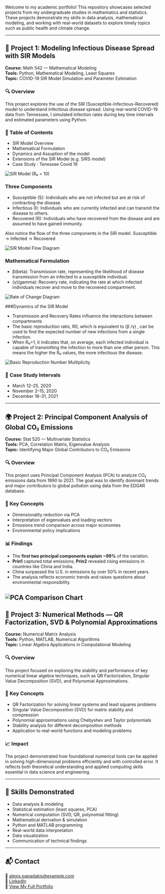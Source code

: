 Welcome to my academic portfolio! This repository showcases selected projects from my undergraduate studies in mathematics and statistics. These projects demonstrate my skills in data analysis, mathematical modeling, and working with real-world datasets to explore timely topics such as public health and climate change.

---

## 🦠 Project 1: Modeling Infectious Disease Spread with SIR Models

**Course:** Math 542 — Mathematical Modeling  
**Tools:** Python, Mathematical Modeling, Least Squares  
**Topic:** COVID-19 SIR Model Simulation and Parameter Estimation  

### 🔍 Overview
This project explores the use of the SIR (Susceptible-Infectious-Recovered) model to understand infectious disease spread. Using real-world COVID-19 data from Tennessee, I simulated infection rates during key time intervals and estimated parameters using Python.

### 📌 Table of Contents
- SIR Model Overview
- Mathematical Formulation
- Dynamics and Assuption of the model
- Extensions of the SIR Model (e.g. SIRS model)
- Case Study : Tenessee Covid 19

![SIR Model (R₀ = 10)](assets/images/SIR_R_0_10.jpg)

### Three Components
- Susceptible (S): Individuals who are not infected but are at risk of contracting the disease.​
- Infectious (I): Individuals who are currently infected and can transmit the disease to others.​
- Recovered (R): Individuals who have recovered from the disease and are assumed to have gained immunity.​

Also notice the flow of the three components in the SIR model.
Susceptible -> Infected -> Recovered​

![SIR Model Flow Diagram](assets/images/SIR_model_flow.jpg)

### Mathematical Formulation 
- β(beta): Transmission rate, representing the likelihood of disease transmission from an infected to a susceptible individual.​
- (γ)(gamma): Recovery rate, indicating the rate at which infected individuals recover and move to the recovered compartment.

![Rate of Change Diagram](assets/images/Rate_of_change.jpg)

###Dynamics of the SIR Model
- Transmission and Recovery Rates influence the interactions between compartments​
- The basic reproduction ratio, R0, which is equivalent to (β /γ) , can be used to find the expected number of new infections from a single infection.​
- When R₀>1, it indicates that, on average, each infected individual is capable of transmitting the infection to more than one other person. This means the higher the R₀ values, the more infectious the disease.​

![Basic Reproduction Number Multiplicity](assets/images/R0_multiplicity.jpg)

### 🧪 Case Study Intervals 
- March 12–25, 2020
- November 2–15, 2020
- December 18–31, 2021

---

## 🌍 Project 2: Principal Component Analysis of Global CO₂ Emissions

**Course:** Stat 520 — Multivariate Statistics  
**Tools:** PCA, Correlation Matrix, Eigenvalue Analysis  
**Topic:** Identifying Major Global Contributors to CO₂ Emissions  

### 🔍 Overview
This project uses Principal Component Analysis (PCA) to analyze CO₂ emissions data from 1990 to 2021. The goal was to identify dominant trends and major contributors to global pollution using data from the EDGAR database.

### 📌 Key Concepts
- Dimensionality reduction via PCA
- Interpretation of eigenvalues and loading vectors
- Emissions trend comparison across major economies
- Environmental policy implications

### 📊 Findings
- The **first two principal components explain ~99%** of the variation.
- **Prin1** captured total emissions; **Prin2** revealed rising emissions in countries like China and India.
- China surpassed the U.S. in emissions by over 50% in recent years.
- The analysis reflects economic trends and raises questions about environmental responsibility.

![PCA Comparison Chart](/assets/images/Proj_2_prin1_prin2_compare.png)
---

## 🧮 Project 3: Numerical Methods — QR Factorization, SVD & Polynomial Approximations

**Course:** Numerical Matrix Analysis  
**Tools:** Python, MATLAB, Numerical Algorithms  
**Topic:** Linear Algebra Applications in Computational Modeling  

### 🔍 Overview
This project focused on exploring the stability and performance of key numerical linear algebra techniques, such as QR Factorization, Singular Value Decomposition (SVD), and Polynomial Approximations.

### 📌 Key Concepts
- QR Factorization for solving linear systems and least squares problems
- Singular Value Decomposition (SVD) for matrix stability and compression
- Polynomial approximations using Chebyshev and Taylor polynomials
- Stability analysis for different decomposition methods
- Application to real-world functions and modeling problems

### 📈 Impact
The project demonstrated how foundational numerical tools can be applied in solving high-dimensional problems efficiently and with controlled error. It reflects both theoretical understanding and applied computing skills essential in data science and engineering.

---

## 🧠 Skills Demonstrated

- Data analysis & modeling  
- Statistical estimation (least squares, PCA)  
- Numerical computation (SVD, QR, polynomial fitting)  
- Mathematical derivation & simulation  
- Python and MATLAB programming  
- Real-world data interpretation  
- Data visualization  
- Communication of technical findings  

---

## 📬 Contact

📧 alexis.papadakis@example.com  
🔗 [LinkedIn](#)  
📂 [View My Full Portfolio](#)
